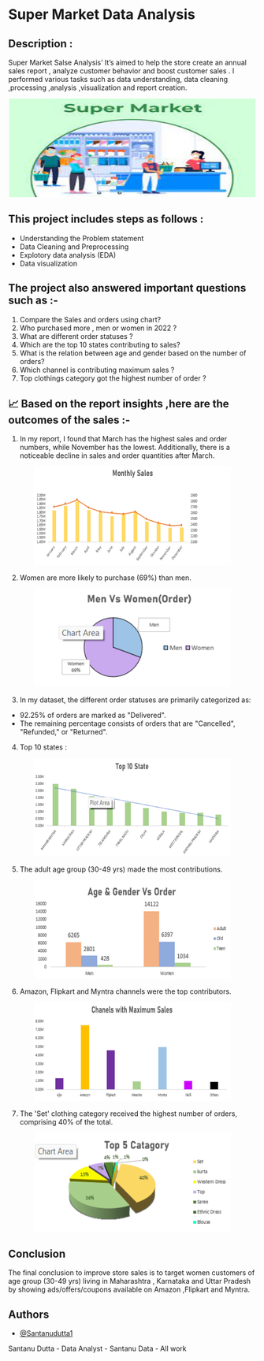# Super Market Data Analysis 

Description :
-

Super Market Salse Analysis’ It’s aimed to help the store create an annual sales report , analyze customer behavior and boost customer sales . I performed various tasks such as data understanding, data cleaning ,processing ,analysis ,visualization and report creation. 

<p align="center">
  <img width="500" height="200" src="Graphs/download.jpeg">
</p>

This project includes steps as follows :
-
- Understanding the Problem statement
- Data Cleaning and Preprocessing
- Explotory data analysis (EDA)
- Data visualization 



The project also answered important questions such as :-
 -
1. Compare the Sales and orders using chart?
2. Who purchased more , men or women in 2022 ?
3. What are different order statuses ?
4. Which are the top 10 states contributing to sales?
5.  What is the relation between age and gender based on the number of orders?
6. Which channel is contributing maximum sales ? 
7. Top clothings category got the highest number of order ?

📈 Based on the report insights ,here are the outcomes of the sales :- 
 -
1. In my report, I found that March has the highest sales and order numbers, while November has the lowest. Additionally, there is a noticeable decline in sales and order quantities after March.
<p align="center">
  <img width="400" height="200" src="Graphs/Sales vs month.png">
</p>

2. Women are more likely to purchase (69%) than men.
<p align="center">
  <img width="400" height="200" src="Graphs/Men vs Women.png">
</p>

3. In my dataset, the different order statuses are primarily categorized as:
- 92.25% of orders are marked as "Delivered".
- The remaining percentage consists of orders that are "Cancelled", "Refunded," or "Returned".

4. Top 10 states :
 <p align="center">
  <img width="400" height="200" src="Graphs/Top state.png">
</p>

5.  The adult age group (30-49 yrs) made the most contributions.
 <p align="center">
  <img width="400" height="200" src="Graphs/Age group.png">
</p>

6. Amazon, Flipkart and Myntra channels were the top contributors.
 <p align="center">
  <img width="400" height="200" src="Graphs/channel.png">
</p>

7. The 'Set' clothing category received the highest number of orders, comprising 40% of the total.
<p align="center">
  <img width="400" height="200" src="Graphs/Catagory.png">
</p>

Conclusion
-
 The final conclusion to improve store sales is to target women customers of age group (30-49 yrs) living in Maharashtra , Karnataka and Uttar Pradesh by showing ads/offers/coupons available on Amazon ,Flipkart and Myntra.











## Authors

- [@Santanudutta1](https://github.com/SantanuDutta1)

Santanu Dutta - Data Analyst - Santanu Data - All work

